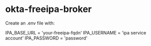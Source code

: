 # okta-freeipa-broker

Create an .env file with:

IPA_BASE_URL = 'your-freeipa-fqdn'
IPA_USERNAME = 'ipa service account'
IPA_PASSWORD = 'password'

